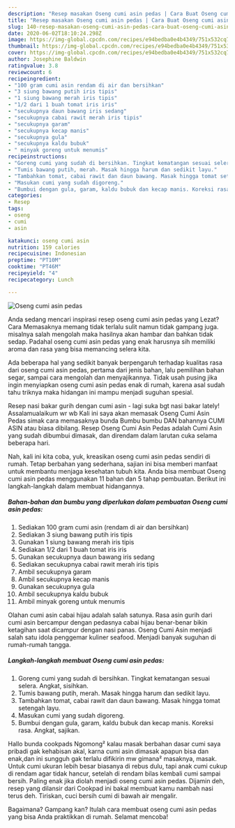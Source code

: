 ```yaml
---
description: "Resep masakan Oseng cumi asin pedas | Cara Buat Oseng cumi asin pedas Yang Bisa Manjain Lidah"
title: "Resep masakan Oseng cumi asin pedas | Cara Buat Oseng cumi asin pedas Yang Bisa Manjain Lidah"
slug: 140-resep-masakan-oseng-cumi-asin-pedas-cara-buat-oseng-cumi-asin-pedas-yang-bisa-manjain-lidah
date: 2020-06-02T18:10:24.298Z
image: https://img-global.cpcdn.com/recipes/e94bedba0e4b4349/751x532cq70/oseng-cumi-asin-pedas-foto-resep-utama.jpg
thumbnail: https://img-global.cpcdn.com/recipes/e94bedba0e4b4349/751x532cq70/oseng-cumi-asin-pedas-foto-resep-utama.jpg
cover: https://img-global.cpcdn.com/recipes/e94bedba0e4b4349/751x532cq70/oseng-cumi-asin-pedas-foto-resep-utama.jpg
author: Josephine Baldwin
ratingvalue: 3.8
reviewcount: 6
recipeingredient:
- "100 gram cumi asin rendam di air dan bersihkan"
- "3 siung bawang putih iris tipis"
- "1 siung bawang merah iris tipis"
- "1/2 dari 1 buah tomat iris iris"
- "secukupnya daun bawang iris sedang"
- "secukupnya cabai rawit merah iris tipis"
- "secukupnya garam"
- "secukupnya kecap manis"
- "secukupnya gula"
- "secukupnya kaldu bubuk"
- " minyak goreng untuk menumis"
recipeinstructions:
- "Goreng cumi yang sudah di bersihkan. Tingkat kematangan sesuai selera. Angkat, sisihkan."
- "Tumis bawang putih, merah. Masak hingga harum dan sedikit layu."
- "Tambahkan tomat, cabai rawit dan daun bawang. Masak hingga tomat setengah layu."
- "Masukan cumi yang sudah digoreng."
- "Bumbui dengan gula, garam, kaldu bubuk dan kecap manis. Koreksi rasa. Angkat, sajikan."
categories:
- Resep
tags:
- oseng
- cumi
- asin

katakunci: oseng cumi asin 
nutrition: 159 calories
recipecuisine: Indonesian
preptime: "PT10M"
cooktime: "PT46M"
recipeyield: "4"
recipecategory: Lunch

---
```



![Oseng cumi asin pedas](https://img-global.cpcdn.com/recipes/e94bedba0e4b4349/751x532cq70/oseng-cumi-asin-pedas-foto-resep-utama.jpg)

Anda sedang mencari inspirasi resep oseng cumi asin pedas yang Lezat? Cara Memasaknya memang tidak terlalu sulit namun tidak gampang juga. misalnya salah mengolah maka hasilnya akan hambar dan bahkan tidak sedap. Padahal oseng cumi asin pedas yang enak harusnya sih memiliki aroma dan rasa yang bisa memancing selera kita.

Ada beberapa hal yang sedikit banyak berpengaruh terhadap kualitas rasa dari oseng cumi asin pedas, pertama dari jenis bahan, lalu pemilihan bahan segar, sampai cara mengolah dan menyajikannya. Tidak usah pusing jika ingin menyiapkan oseng cumi asin pedas enak di rumah, karena asal sudah tahu triknya maka hidangan ini mampu menjadi suguhan spesial.

Resep nasi bakar gurih dengan cumi asin - lagi suka bgt nasi bakar lately! Assalamualaikum wr wb Kali ini saya akan memasak Oseng Cumi Asin Pedas simak cara memasaknya bunda Bumbu bumbu DAN bahannya CUMI ASIN atau biasa dibilang. Resep Oseng Cumi Asin Pedas adalah Cumi Asin yang sudah dibumbui dimasak, dan direndam dalam larutan cuka selama beberapa hari.


Nah, kali ini kita coba, yuk, kreasikan oseng cumi asin pedas sendiri di rumah. Tetap berbahan yang sederhana, sajian ini bisa memberi manfaat untuk membantu menjaga kesehatan tubuh kita. Anda bisa membuat Oseng cumi asin pedas menggunakan 11 bahan dan 5 tahap pembuatan. Berikut ini langkah-langkah dalam membuat hidangannya.

<!--inarticleads1-->

##### Bahan-bahan dan bumbu yang diperlukan dalam pembuatan Oseng cumi asin pedas:

1. Sediakan 100 gram cumi asin (rendam di air dan bersihkan)
1. Sediakan 3 siung bawang putih iris tipis
1. Gunakan 1 siung bawang merah iris tipis
1. Sediakan 1/2 dari 1 buah tomat iris iris
1. Gunakan secukupnya daun bawang iris sedang
1. Sediakan secukupnya cabai rawit merah iris tipis
1. Ambil secukupnya garam
1. Ambil secukupnya kecap manis
1. Gunakan secukupnya gula
1. Ambil secukupnya kaldu bubuk
1. Ambil  minyak goreng untuk menumis


Olahan cumi asin cabai hijau adalah salah satunya. Rasa asin gurih dari cumi asin bercampur dengan pedasnya cabai hijau benar-benar bikin ketagihan saat dicampur dengan nasi panas. Oseng Cumi Asin menjadi salah satu idola penggemar kuliner seafood. Menjadi banyak suguhan di rumah-rumah tangga. 

<!--inarticleads2-->

##### Langkah-langkah membuat Oseng cumi asin pedas:

1. Goreng cumi yang sudah di bersihkan. Tingkat kematangan sesuai selera. Angkat, sisihkan.
1. Tumis bawang putih, merah. Masak hingga harum dan sedikit layu.
1. Tambahkan tomat, cabai rawit dan daun bawang. Masak hingga tomat setengah layu.
1. Masukan cumi yang sudah digoreng.
1. Bumbui dengan gula, garam, kaldu bubuk dan kecap manis. Koreksi rasa. Angkat, sajikan.


Hallo bunda cookpads Ngomong² kalau masak berbahan dasar cumi saya pribadi gak kehabisan akal, karna cumi asin dimasak apapun bisa dan enak,dan ini sungguh gak terlalu difikirin mw gimana² masaknya, masak. Untuk cumi ukuran lebih besar biasanya di rebus dulu, tapi anak cumi cukup di rendam agar tidak hancur, setelah di rendam bilas kembali cumi sampai bersih. Paling enak jika diolah menjadi oseng cumi asin pedas. Dijamin deh, resep yang dilansir dari Cookpad ini bakal membuat kamu nambah nasi terus deh. Tiriskan, cuci bersih cumi di bawah air mengalir. 

Bagaimana? Gampang kan? Itulah cara membuat oseng cumi asin pedas yang bisa Anda praktikkan di rumah. Selamat mencoba!
